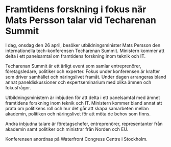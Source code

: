 # Framtidens forskning i fokus när Mats Persson talar vid Techarenan Summit

I dag, onsdag den 26 april, besöker utbildningsminister Mats Persson den internationella tech-konferensen Techarenan Summit. Ministern kommer att delta i ett panelsamtal om framtidens forskning inom teknik och IT.

Techarenan Summit är ett årligt event som samlar entreprenörer, företagsledare, politiker och experter. Fokus under konferensen är krafter som driver samhället och näringslivet framåt. Under dagen arrangeras bland annat paneldiskussioner och expertseminarium med olika ämnen och fokusfrågor.

Utbildningsministern är inbjuden för att delta i ett panelsamtal med ämnet framtidens forskning inom teknik och IT. Ministern kommer bland annat att prata om politikens roll och hur det går att skapa samarbeten mellan akademin, politiken och näringslivet för att möta de behov som finns.

Andra inbjudna talare är företagschefer, entreprenörer, representanter från akademin samt politiker och ministrar från Norden och EU.

Konferensen anordnas på Waterfront Congress Centre i Stockholm.
